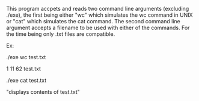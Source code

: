 This program accpets and reads two command line arguments (excluding ./exe), 
the first being either "wc" which simulates the wc command in UNIX or "cat" 
which simulates the cat command. The second command line argument accepts a filename
to be used with either of the commands. For the time being only .txt files are compatible.

Ex: 

./exe wc test.txt

 1 11 62 test.txt
 
 ./exe cat test.txt
 
 "displays contents of test.txt"
